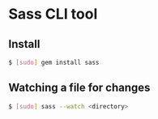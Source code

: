 # Sass CLI tool
## Install
```sh
$ [sudo] gem install sass
```

## Watching a file for changes
```sh
$ [sudo] sass --watch <directory>
```
